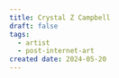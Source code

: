 ```yaml
---
title: Crystal Z Campbell
draft: false
tags:
  - artist
  - post-internet-art
created date: 2024-05-20
---
```

